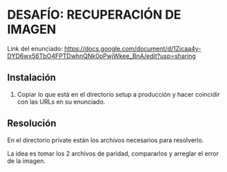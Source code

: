 DESAFÍO: RECUPERACIÓN DE IMAGEN
=====================================

Link del enunciado: https://docs.google.com/document/d/1Zicaa4y-DYD6wx56TbO4FPTDwhnQNk0pPwjWkee_BnA/edit?usp=sharing

Instalación
-------------------
1. Copiar lo que está en el directorio setup a producción y hacer coincidir con las URLs en su enunciado.


Resolución
-------------------
En el directorio private están los archivos necesarios para resolverlo.

La idea es tomar los 2 archivos de paridad, compararlos y arreglar el error de la imagen.
